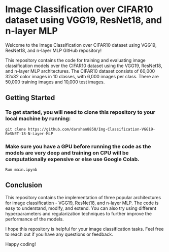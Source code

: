 # Image Classification over CIFAR10 dataset using VGG19, ResNet18, and n-layer MLP

Welcome to the Image Classification over CIFAR10 dataset using VGG19, ResNet18, and n-layer MLP GitHub repository!

This repository contains the code for training and evaluating image classification models over the CIFAR10 dataset using the VGG19, ResNet18, and n-layer MLP architectures. The CIFAR10 dataset consists of 60,000 32x32 color images in 10 classes, with 6,000 images per class. There are 50,000 training images and 10,000 test images.

## Getting Started
 
 ### To get started, you will need to clone this repository to your local machine by running:
  
  ```git clone https://github.com/darshan8850/Img-Classification-VGG19-ReSNET-18-N-Layer-MLP```
  
 ### Make sure you have a GPU before running the code as the models are very deep and training on CPU will be computationally expensive or else use Google Colab.
 
 ```Run main.ipynb```
 
## Conclusion
This repository contains the implementation of three popular architectures for image classification - VGG19, ResNet18, and n-layer MLP. The code is easy to understand, modify, and extend. You can also try using different hyperparameters and regularization techniques to further improve the performance of the models.

I hope this repository is helpful for your image classification tasks. Feel free to reach out if you have any questions or feedback.

 Happy coding!
 
  
